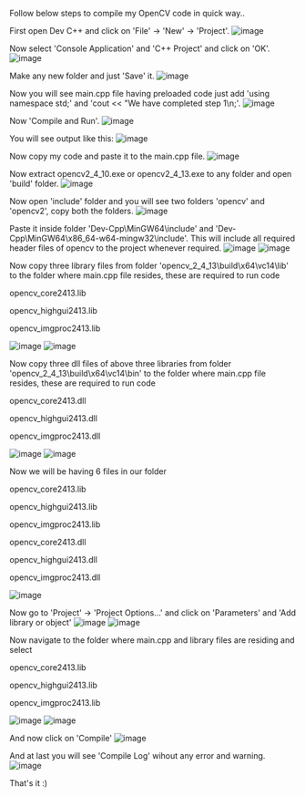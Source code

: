 Follow below steps to compile my OpenCV code in quick way..

First open Dev C++ and click on 'File' -> 'New' -> 'Project'.
![image](https://user-images.githubusercontent.com/9850882/32575943-751d81ce-c4fb-11e7-8182-66904cb6265d.png)

Now select 'Console Application' and 'C++ Project' and click on 'OK'.
![image](https://user-images.githubusercontent.com/9850882/32576069-d6756fb8-c4fb-11e7-8fee-cb450d854dfa.png)

Make any new folder and just 'Save' it.
![image](https://user-images.githubusercontent.com/9850882/32576153-0d251e46-c4fc-11e7-9a2b-aa6d56cd4132.png)

Now you will see main.cpp file having preloaded code just add 'using namespace std;' and 'cout << "We have completed step 1\n;'.
![image](https://user-images.githubusercontent.com/9850882/32576167-22b83914-c4fc-11e7-9009-020ab5fcbe44.png)

Now 'Compile and Run'.
![image](https://user-images.githubusercontent.com/9850882/32576248-663c2fe2-c4fc-11e7-9c26-fa6645baae15.png)

You will see output like this:
![image](https://user-images.githubusercontent.com/9850882/32576263-7979b944-c4fc-11e7-895e-95c944da92b1.png)

Now copy my code and paste it to the main.cpp file.
![image](https://user-images.githubusercontent.com/9850882/32647991-e31e837a-c619-11e7-903d-2888681a592b.png)

Now extract opencv2_4_10.exe or opencv2_4_13.exe to any folder and open 'build' folder.
![image](https://user-images.githubusercontent.com/9850882/32576353-b7166b26-c4fc-11e7-8135-057265888824.png)

Now open 'include' folder and you will see two folders 'opencv' and 'opencv2', copy both the folders.
![image](https://user-images.githubusercontent.com/9850882/32576412-e1f995de-c4fc-11e7-8eb4-4207d37695c5.png)

Paste it inside folder 'Dev-Cpp\MinGW64\include' and 'Dev-Cpp\MinGW64\x86_64-w64-mingw32\include'. This will include all required header files of opencv to the project whenever required.
![image](https://user-images.githubusercontent.com/9850882/32576451-04f6c9da-c4fd-11e7-91d3-b05214c6fd11.png)
![image](https://user-images.githubusercontent.com/9850882/32576462-0c5001ce-c4fd-11e7-9596-4cd45a5ccf74.png)

Now copy three library files from folder 'opencv_2_4_13\build\x64\vc14\lib' to the folder where main.cpp file resides, these are required to run code

opencv_core2413.lib

opencv_highgui2413.lib

opencv_imgproc2413.lib

![image](https://user-images.githubusercontent.com/9850882/32576688-9e55cc2a-c4fd-11e7-981b-3a4424fbfbb5.png)
![image](https://user-images.githubusercontent.com/9850882/32576692-a42ccea0-c4fd-11e7-9f2d-4914c73ed6c9.png)

Now copy three dll files of above three libraries from folder 'opencv_2_4_13\build\x64\vc14\bin'  to the folder where main.cpp file resides, these are required to run code

opencv_core2413.dll

opencv_highgui2413.dll

opencv_imgproc2413.dll

![image](https://user-images.githubusercontent.com/9850882/32577024-a41fe180-c4fe-11e7-81c1-07c1b9292014.png)
![image](https://user-images.githubusercontent.com/9850882/32577031-a6faa1ec-c4fe-11e7-92ad-eab74c4cd5e6.png)

Now we will be having 6 files in our folder 

opencv_core2413.lib

opencv_highgui2413.lib

opencv_imgproc2413.lib

opencv_core2413.dll

opencv_highgui2413.dll

opencv_imgproc2413.dll

![image](https://user-images.githubusercontent.com/9850882/32577112-dec6f18e-c4fe-11e7-8777-46f5d2ef5a7c.png)

Now go to 'Project' -> 'Project Options...' and click on 'Parameters' and 'Add library or object'
![image](https://user-images.githubusercontent.com/9850882/32648263-16ddbbd0-c61b-11e7-8278-64cdb82ededb.png)
![image](https://user-images.githubusercontent.com/9850882/32648330-504ed886-c61b-11e7-9150-0ca2692a35f2.png)

Now navigate to the folder where main.cpp and library files are residing and select 

opencv_core2413.lib

opencv_highgui2413.lib

opencv_imgproc2413.lib

![image](https://user-images.githubusercontent.com/9850882/32648343-6106bc84-c61b-11e7-9dbb-1cf6ac907a28.png)
![image](https://user-images.githubusercontent.com/9850882/32648362-73bf4832-c61b-11e7-90fa-1cff5908595b.png)

And now click on 'Compile'
![image](https://user-images.githubusercontent.com/9850882/32648389-87ebb534-c61b-11e7-957d-088708f3b23e.png)

And at last you will see 'Compile Log' wihout any error and warning.
![image](https://user-images.githubusercontent.com/9850882/32648392-8aa88f40-c61b-11e7-8eb5-a7954676d9f7.png)

That's it :)
